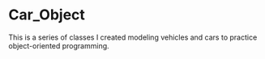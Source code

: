 # Car_Object
This is a series of classes I created modeling vehicles and cars to practice object-oriented programming.
